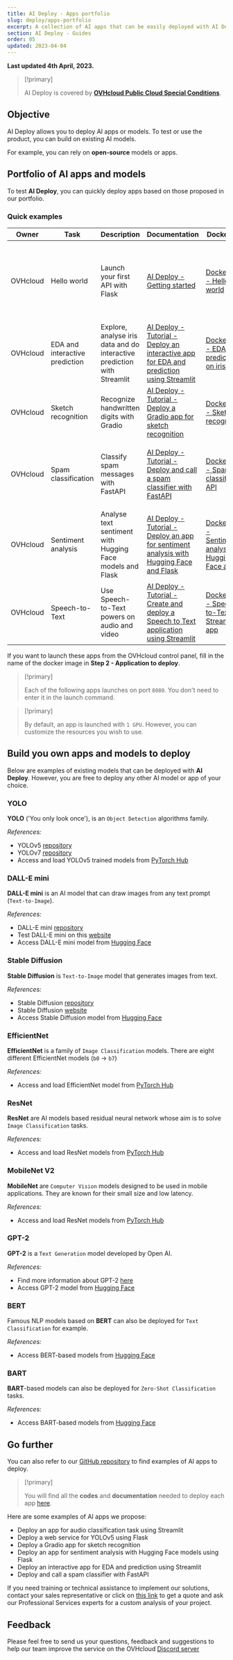 ```yaml
---
title: AI Deploy - Apps portfolio
slug: deploy/apps-portfolio
excerpt: A collection of AI apps that can be easily deployed with AI Deploy
section: AI Deploy - Guides
order: 05
updated: 2023-04-04
---
```


**Last updated 4th April, 2023.**

> [!primary]
>
> AI Deploy is covered by **[OVHcloud Public Cloud Special Conditions](https://storage.gra.cloud.ovh.net/v1/AUTH_325716a587c64897acbef9a4a4726e38/contracts/d2a208c-Conditions_particulieres_OVH_Stack-WE-9.0.pdf)**.
>

## Objective

AI Deploy allows you to deploy AI apps or models. To test or use the product, you can build on existing AI models.

For example, you can rely on **open-source** models or apps.

## Portfolio of AI apps and models

To test **AI Deploy**, you can quickly deploy apps based on those proposed in our portfolio.

### Quick examples

| Owner | Task | Description | Documentation | Dockerfile | Docker image | CLI command | Usage |       
|-------|------|-------------|---------------|------------|--------------|-------------|-------|
| OVHcloud | Hello world | Launch your first API with Flask | [AI Deploy - Getting started](https://docs.ovh.com/au/en/publiccloud/ai/deploy/getting-started/) | [Dockerfile - Hello world](https://github.com/ovh/ai-training-examples/blob/main/apps/flask/hello-world/Dockerfile) | `priv-registry.gra.ai.cloud.ovh.net/ai-deploy-portfolio/ai-deploy-hello-world` | `ovhai app run priv-registry.gra.ai.cloud.ovh.net/ai-deploy-portfolio/ai-deploy-hello-world` | **API** - interact with the API with a curl command or a Python script |
| OVHcloud | EDA and interactive prediction | Explore, analyse iris data and do interactive prediction with Streamlit | [AI Deploy - Tutorial - Deploy an interactive app for EDA and prediction using Streamlit](https://docs.ovh.com/au/en/publiccloud/ai/deploy/tuto-streamlit-eda-iris/) | [Dockerfile - EDA and prediction on iris data](https://github.com/ovh/ai-training-examples/blob/main/apps/streamlit/eda-classification-iris/Dockerfile) | `priv-registry.gra.ai.cloud.ovh.net/ai-deploy-portfolio/streamlit-eda` | `ovhai app run priv-registry.gra.ai.cloud.ovh.net/ai-deploy-portfolio/streamlit-eda` | **Web interface** - access to the app with the url |
| OVHcloud | Sketch recognition | Recognize handwritten digits with Gradio | [AI Deploy - Tutorial - Deploy a Gradio app for sketch recognition](https://docs.ovh.com/au/en/publiccloud/ai/deploy/tuto-gradio-sketch-recognition/) | [Dockerfile - Sketch recognition](https://github.com/ovh/ai-training-examples/blob/main/apps/gradio/sketch-recognition/Dockerfile) | `priv-registry.gra.ai.cloud.ovh.net/ai-deploy-portfolio/gradio-sketch-recognition` | `ovhai app run priv-registry.gra.ai.cloud.ovh.net/ai-deploy-portfolio/gradio-sketch-recognition` | **Web interface** - access to the app with the url |
| OVHcloud | Spam classification | Classify spam messages with FastAPI | [AI Deploy - Tutorial - Deploy and call a spam classifier with FastAPI](https://docs.ovh.com/au/en/publiccloud/ai/deploy/tuto-fastapi-spam-classifier/) | [Dockerfile - Spam classifier API](https://github.com/ovh/ai-training-examples/blob/main/apps/fastapi/spam-classifier-api/Dockerfile) | `priv-registry.gra.ai.cloud.ovh.net/ai-deploy-portfolio/fastapi-spam-classification` | `ovhai app run priv-registry.gra.ai.cloud.ovh.net/ai-deploy-portfolio/fastapi-spam-classification` | **API** - interact with the API with `<app-url>/docs` or curl command |
| OVHcloud | Sentiment analysis | Analyse text sentiment with Hugging Face models and Flask | [AI Deploy - Tutorial - Deploy an app for sentiment analysis with Hugging Face and Flask](https://docs.ovh.com/au/en/publiccloud/ai/deploy/tuto-flask-hugging-face-sentiment-analysis/) | [Dockerfile - Sentiment analysis Hugging Face app](https://github.com/ovh/ai-training-examples/blob/main/apps/flask/sentiment-analysis-hugging-face-app/Dockerfile) | `priv-registry.gra.ai.cloud.ovh.net/ai-deploy-portfolio/flask-sentiment-analysis` | `ovhai app run priv-registry.gra.ai.cloud.ovh.net/ai-deploy-portfolio/flask-sentiment-analysis` | **Web interface** - access to the app with the url |
| OVHcloud | Speech-to-Text | Use Speech-to-Text powers on audio and video | [AI Deploy - Tutorial - Create and deploy a Speech to Text application using Streamlit](https://docs.ovh.com/au/en/publiccloud/ai/deploy/tuto-streamlit-speech-to-text-app/) | [Dockerfile - Speech-to-Text Streamlit app](https://github.com/ovh/ai-training-examples/blob/main/apps/streamlit/speech-to-text/Dockerfile) | `priv-registry.gra.ai.cloud.ovh.net/ai-deploy-portfolio/streamlit-speech-to-text` | `ovhai app run priv-registry.gra.ai.cloud.ovh.net/ai-deploy-portfolio/streamlit-speech-to-text` | **Web interface** - access to the app with the url |

If you want to launch these apps from the OVHcloud control panel, fill in the name of the docker image in **Step 2 - Application to deploy**.

> [!primary]
>
> Each of the following apps launches on port `8080`. You don't need to enter it in the launch command.
>

> [!primary]
>
> By default, an app is launched with `1 GPU`. However, you can customize the resources you wish to use.
>

## Build you own apps and models to deploy

Below are examples of existing models that can be deployed with **AI Deploy**. However, you are free to deploy any other AI model or app of your choice.

### YOLO

**YOLO** ('You only look once'), is an `Object Detection` algorithms family.

*References:*

- YOLOv5 [repository](https://github.com/ultralytics/yolov5)
- YOLOv7 [repository](https://github.com/WongKinYiu/yolov7)
- Access and load YOLOv5 trained models from [PyTorch Hub](https://pytorch.org/hub/ultralytics_yolov5/)

### DALL-E mini

**DALL-E mini** is an AI model that can draw images from any text prompt (`Text-to-Image`).

*References:*

- DALL-E mini [repository](https://github.com/borisdayma/dalle-mini)
- Test DALL-E mini on this [website](https://www.craiyon.com/)
- Access DALL-E mini model from [Hugging Face](https://huggingface.co/dalle-mini)

### Stable Diffusion

**Stable Diffusion** is `Text-to-Image` model that generates images from text.

*References:*

- Stable Diffusion [repository](https://github.com/CompVis/stable-diffusion)
- Stable Diffusion [website](https://stability.ai/blog/stable-diffusion-public-release)
- Access Stable Diffusion model from [Hugging Face](https://huggingface.co/spaces/stabilityai/stable-diffusion)

### EfficientNet

**EfficientNet** is a family of `Image Classification` models. There are eight different EfficientNet models (`b0` -> `b7`)

*References:*

- Access and load EfficientNet model from [PyTorch Hub](https://pytorch.org/hub/nvidia_deeplearningexamples_efficientnet/)

### ResNet

**ResNet** are AI models based residual neural network whose aim is to solve `Image Classification` tasks.

*References:*

- Access and load ResNet models from [PyTorch Hub](https://pytorch.org/hub/pytorch_vision_resnet/)

### MobileNet V2

**MobileNet** are `Computer Vision` models designed to be used in mobile applications. They are known for their small size and low latency.

*References:*

- Access and load ResNet models from [PyTorch Hub](https://pytorch.org/hub/pytorch_vision_mobilenet_v2/)

### GPT-2

**GPT-2** is a `Text Generation` model developed by Open AI.

*References:*

- Find more information about GPT-2 [here](https://en.wikipedia.org/wiki/GPT-2)
- Access GPT-2 model from [Hugging Face](https://huggingface.co/docs/transformers/main/en/model_doc/gpt2)

### BERT

Famous NLP models based on **BERT** can also be deployed for `Text Classification` for example.

*References:*

- Access BERT-based models from [Hugging Face](https://huggingface.co/docs/transformers/main/en/model_doc/bert)

### BART

**BART**-based models can also be deployed for `Zero-Shot Classification` tasks.

*References:*

- Access BART-based models from [Hugging Face](https://huggingface.co/docs/transformers/main/en/model_doc/bart)

## Go further

You can also refer to our [GitHub repository](https://github.com/ovh/ai-training-examples) to find examples of AI apps to deploy.

> [!primary]
>
> You will find all the **codes** and **documentation** needed to deploy each app [here](https://docs.ovh.com/au/en/publiccloud/ai/).
>

Here are some examples of AI apps we propose:

- Deploy an app for audio classification task using Streamlit
- Deploy a web service for YOLOv5 using Flask
- Deploy a Gradio app for sketch recognition
- Deploy an app for sentiment analysis with Hugging Face models using Flask
- Deploy an interactive app for EDA and prediction using Streamlit
- Deploy and call a spam classifier with FastAPI

If you need training or technical assistance to implement our solutions, contact your sales representative or click on [this link](https://www.ovhcloud.com/en-au/professional-services/) to get a quote and ask our Professional Services experts for a custom analysis of your project.

## Feedback

Please feel free to send us your questions, feedback and suggestions to help our team improve the service on the OVHcloud [Discord server](https://discord.com/invite/vXVurFfwe9)

